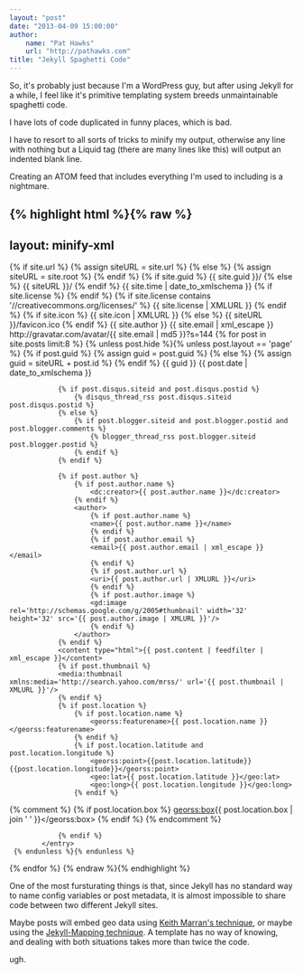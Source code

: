 ```yaml
--- 
layout: "post"  
date: "2013-04-09 15:00:00"  
author:  
    name: "Pat Hawks"  
    url: "http://pathawks.com"
title: "Jekyll Spaghetti Code"  
---
```


So, it's probably just because I'm a WordPress guy, but after using Jekyll for a while, I feel like it's primitive templating system breeds unmaintainable spaghetti code.

I have lots of code duplicated in funny places, which is bad.

I have to resort to all sorts of tricks to minify my output, otherwise any line with nothing but a Liquid tag (there are many lines like this) will output an indented blank line.

Creating an ATOM feed that includes everything I'm used to including is a nightmare.

{% highlight html %}{% raw %}
---
layout: minify-xml
---
<?xml version="1.0" encoding="utf-8"?>
<feed xmlns="http://www.w3.org/2005/Atom" xmlns:geo="http://www.w3.org/2003/01/geo/wgs84_pos#" xmlns:georss='http://www.georss.org/georss' xmlns:thr='http://purl.org/syndication/thread/1.0' xmlns:gd='http://schemas.google.com/g/2005' xmlns:wfw="http://wellformedweb.org/CommentAPI/" xmlns:slash="http://purl.org/rss/1.0/modules/slash/" xmlns:dc="http://purl.org/dc/elements/1.1/" xmlns:creativeCommons="http://backend.userland.com/creativeCommonsRssModule">
  {% if site.url %}
		{% assign siteURL = site.url %}
	{% else %}
		{% assign siteURL = site.root %}
	{% endif %}
	{% if site.guid %}
		<id>{{ site.guid }}/</id>
	{% else %}
		<id>{{ siteURL }}/</id>
	{% endif %}
	<updated>{{ site.time | date_to_xmlschema }}</updated>
	<link rel="self" type="application/atom+xml" href="{{ siteURL }}/atom.xml"/>
	<link href="{{ siteURL }}/"/>
	<title type="text">{{ site.title }}</title>
	{% if site.license %}
		<link href="{{ site.license }}"  rel="license" type="text/html"/>
	{% endif %}
	{% if site.license contains '//creativecommons.org/licenses/' %}
		<creativeCommons:license>{{ site.license | XMLURL }}</creativeCommons:license>
	{% endif %}
	{% if site.icon %}
		<icon>{{ site.icon | XMLURL }}</icon>
	{% else %}
		<icon>{{ siteURL }}/favicon.ico</icon>
	{% endif %}
	<author>
		<name>{{ site.author }}</name>
		<email>{{ site.email | xml_escape }}</email>
		<gd:image rel='http://schemas.google.com/g/2005#thumbnail' width='32' height='32' src='http://gravatar.com/avatar/{{ site.email | md5 }}?s=512'/>
	</author>
	<logo>http://gravatar.com/avatar/{{ site.email | md5 }}?s=144</logo>
	{% for post in site.posts limit:8 %}
		{% unless post.hide %}{% unless post.layout == 'page' %}
	{% if post.guid %}
		{% assign guid = post.guid %}
	{% else %}
		{% assign guid = siteURL + post.id %}
	{% endif %}
		 <entry>
				<id>{{ guid }}</id>
				<updated>{{ post.date | date_to_xmlschema }}</updated>
				<title>{{ post.title | xml_escape }}</title>
				<link href="{{ siteURL }}{{ post.url }}" />
				<link href="{{ siteURL }}{{ post.url }}" rel="alternate" type="text/html" />

				{% if post.disqus.siteid and post.disqus.postid %}
					{% disqus_thread_rss post.disqus.siteid post.disqus.postid %}
				{% else %}
					{% if post.blogger.siteid and post.blogger.postid and post.blogger.comments %}
						{% blogger_thread_rss post.blogger.siteid post.blogger.postid %}
					{% endif %}
				{% endif %}

				{% if post.author %}
					{% if post.author.name %}
						<dc:creator>{{ post.author.name }}</dc:creator>
					{% endif %}
					<author>
						{% if post.author.name %}
						<name>{{ post.author.name }}</name>
						{% endif %}
						{% if post.author.email %}
						<email>{{ post.author.email | xml_escape }}</email>
						{% endif %}
						{% if post.author.url %}
						<uri>{{ post.author.url | XMLURL }}</uri>
						{% endif %}
						{% if post.author.image %}
						<gd:image rel='http://schemas.google.com/g/2005#thumbnail' width='32' height='32' src='{{ post.author.image | XMLURL }}'/>
						{% endif %}
					</author>
				{% endif %}
				<content type="html">{{ post.content | feedfilter | xml_escape }}</content>
				{% if post.thumbnail %}
				<media:thumbnail xmlns:media='http://search.yahoo.com/mrss/' url='{{ post.thumbnail | XMLURL }}'/>
				{% endif %}
				{% if post.location %}
					{% if post.location.name %}
						<georss:featurename>{{ post.location.name }}</georss:featurename>
					{% endif %}
					{% if post.location.latitude and post.location.longitude %}
						<georss:point>{{post.location.latitude}} {{post.location.longitude}}</georss:point>
						<geo:lat>{{ post.location.latitude }}</geo:lat>
						<geo:long>{{ post.location.longitude }}</geo:long>
					{% endif %}

{% comment %}
					{% if post.location.box %}
						<georss:box>{{ post.location.box | join ' ' }}</georss:box>
					{% endif %}
{% endcomment %}

				{% endif %}
			</entry>
	 {% endunless %}{% endunless %}
 {% endfor %}
</feed>
{% endraw %}{% endhighlight %}

One of the most fursturating things is that, since Jekyll has no standard way to name config variables or post metadata, it is almost impossible to share code between two different Jekyll sites.

Maybe posts will embed geo data using [Keith Marran's technique][], or maybe using the [Jekyll-Mapping technique][]. A template has no way of knowing, and dealing with both situations takes more than twice the code.

ugh.

[Keith Marran's technique]: http://marran.com/tech/simple-google-maps-with-jekyll-and-jquery/
[Jekyll-Mapping technique]: http://matthewowen.github.io/jekyll-mapping/2012/07/15/multiple-locations.html
